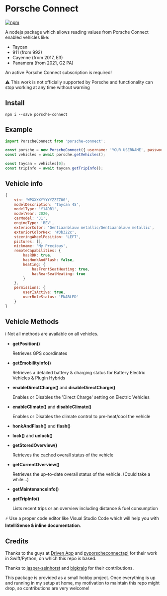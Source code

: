# Porsche Connect

[![npm](https://badgen.net/npm/v/porsche-connect)](https://www.npmjs.com/package/porsche-connect)

A nodejs package which allows reading values from Porsche Connect enabled vehicles like:

- Taycan
- 911 (from 992)
- Cayenne (from 2017, E3)
- Panamera (from 2021, G2 PA)

An active Porsche Connect subscription is required!

:warning: This work is not officially supported by Porsche and functionality can stop working at any time without warning

## Install

`npm i --save porsche-connect`

## Example

```javascript
import PorscheConnect from 'porsche-connect';

const porsche = new PorscheConnect({ username: 'YOUR USERNAME', password: 'YOUR PASSWORD' });
const vehicles = await porsche.getVehicles();

const taycan = vehicles[0];
const tripInfo = await taycan.getTripInfo();
```

## Vehicle info
```javascript
{
    vin: 'WPXXXXYYYYYZZZZ00',
    modelDescription: 'Taycan 4S',
    modelType: 'Y1ADB1',
    modelYear: 2020,
    carModel: 'J1',
    engineType: 'BEV',
    exteriorColor: 'Gentiaanblauw metallic/Gentiaanblauw metallic',
    exteriorColorHex: '#3b322c',
    steeringWheelPosition: 'LEFT',
    pictures: [],
    nickname: 'My Precious',
    remoteCapabilities: {
        hasRDK: true,
        hasHonkAndFlash: false,
        heating: {
            hasFrontSeatHeating: true,
            hasRearSeatHeating: true
        }
    },
    permissions: { 
        userIsActive: true,
        userRoleStatus: 'ENABLED'
    }
}
```

## Vehicle Methods
:information_source: Not all methods are available on all vehicles.

* **getPosition()**

  Retrieves GPS coordinates
* **getEmobilityInfo()**

  Retrieves a detailed battery & charging status for Battery Electric Vehicles & Plugin Hybrids
* **enableDirectCharge()** and **disableDirectCharge()**

  Enables or Disables the 'Direct Charge' setting on Electric Vehicles
* **enableClimate()** and **disableClimate()**

  Enables or Disables the climate control to pre-heat/cool the vehicle
* **honkAndFlash()** and **flash()**
* **lock()** and **unlock()**
* **getStoredOverview()**

  Retrieves the cached overall status of the vehicle
* **getCurrentOverview()**

  Retrieves the up-to-date overall status of the vehicle. (Could take a while...)
* **getMaintenanceInfo()**
* **getTripInfo()**
  
  Lists recent trips or an overview including distance & fuel consumption


:zap: Use a proper code editor like Visual Studio Code which will help you with **IntelliSense & inline documentation**.

## Credits

Thanks to the guys at [Driven App](https://github.com/driven-app/porsche-connect) and [pyporscheconnectapi](https://github.com/CJNE/pyporscheconnectapi) for their work in Swift/Python, on which this repo is based.

Thanks to [jasper-seinhorst](https://github.com/jasper-seinhorst) and [bigkraig](https://github.com/bigkraig) for their contributions.

This package is provided as a small hobby project. Once everything is up and running in my setup at home, my motivation to maintain this repo might drop, so contributions are very welcome!
